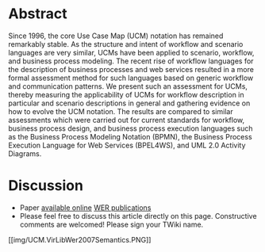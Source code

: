 # Abstract
Since 1996, the core Use Case Map (UCM) notation has remained remarkably stable. As the structure and intent of workflow and scenario languages are very similar, UCMs have been applied to scenario, workflow, and business process modeling. The recent rise of workflow languages for the description of business processes and web services resulted in a more formal assessment method for such languages based on generic workflow and communication patterns. We present such an assessment for UCMs, thereby measuring the applicability of UCMs for workflow description in particular and scenario descriptions in general and gathering evidence on how to evolve the UCM notation. The results are compared to similar assessments which were carried out for current standards for workflow, business process design, and business process execution languages such as the Business Process Modeling Notation (BPMN), the Business Process Execution Language for Web Services (BPEL4WS), and UML 2.0 Activity Diagrams.

#  Discussion
   * Paper [available online](http://www.inf.puc-rio.br/~wer/WERpapers/artigos/artigos_WER07/Hwer07-mussbacher.pdf) [WER publications](http://www.inf.puc-rio.br/~wer/WERpapers/index.php)
   * Please feel free to discuss this article directly on this page. Constructive comments are welcomed! Please sign your TWiki name.

[[img/UCM.VirLibWer2007Semantics.PNG]]

